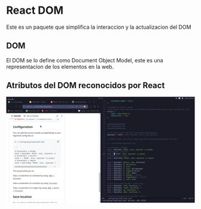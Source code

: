 # React DOM
Este es un paquete que simplifica la interaccion y la actualizacion del DOM

## DOM
El DOM se lo define como Document Object Model, este es una representacion de los elementos en la web.

## Atributos del DOM reconocidos por React
<div align="left">
<img src="dom.png">
</div>